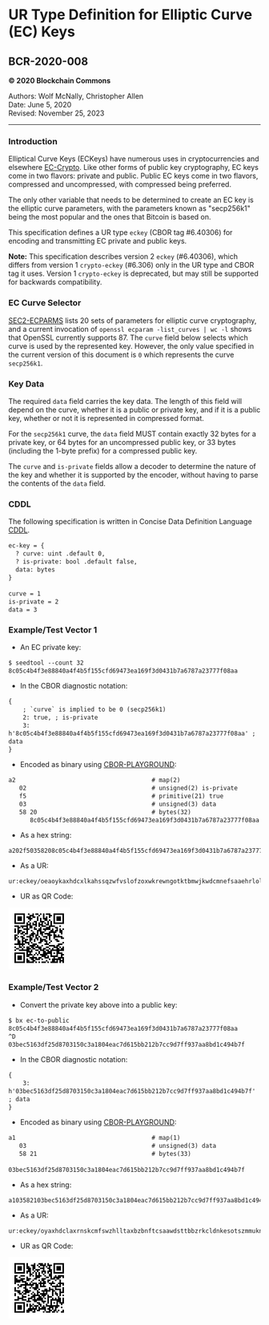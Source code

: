 # UR Type Definition for Elliptic Curve (EC) Keys

## BCR-2020-008

**© 2020 Blockchain Commons**

Authors: Wolf McNally, Christopher Allen<br/>
Date: June 5, 2020<br/>
Revised: November 25, 2023

---

### Introduction

Elliptical Curve Keys (ECKeys) have numerous uses in cryptocurrencies and elsewhere [EC-Crypto](https://en.wikipedia.org/wiki/Elliptic-curve_cryptography). Like other forms of public key cryptography, EC keys come in two flavors: private and public. Public EC keys come in two flavors, compressed and uncompressed, with compressed being preferred.

The only other variable that needs to be determined to create an EC key is the elliptic curve parameters, with the parameters known as "secp256k1" being the most popular and the ones that Bitcoin is based on.

This specification defines a UR type `eckey` (CBOR tag #6.40306) for encoding and transmitting EC private and public keys.

**Note:** This specification describes version 2 `eckey` (#6.40306), which differs from version 1 `crypto-eckey` (#6.306) only in the UR type and CBOR tag it uses. Version 1 `crypto-eckey` is deprecated, but may still be supported for backwards compatibility.

### EC Curve Selector

[SEC2-ECPARMS](http://www.secg.org/sec2-v2.pdf) lists 20 sets of parameters for elliptic curve cryptography, and a current invocation of `openssl ecparam -list_curves | wc -l` shows that OpenSSL currently supports 87. The `curve` field below selects which curve is used by the represented key. However, the only value specified in the current version of this document is `0` which represents the curve `secp256k1`.

### Key Data

The required `data` field carries the key data. The length of this field will depend on the curve, whether it is a public or private key, and if it is a public key, whether or not it is represented in compressed format.

For the `secp256k1` curve, the `data` field MUST contain exactly 32 bytes for a private key, or 64 bytes for an uncompressed public key, or 33 bytes (including the 1-byte prefix) for a compressed public key.

The `curve` and `is-private` fields allow a decoder to determine the nature of the key and whether it is supported by the encoder, without having to parse the contents of the `data` field.

### CDDL

The following specification is written in Concise Data Definition Language [CDDL](https://tools.ietf.org/html/rfc8610).

```
ec-key = {
  ? curve: uint .default 0,
  ? is-private: bool .default false,
  data: bytes
}

curve = 1
is-private = 2
data = 3
```

### Example/Test Vector 1

* An EC private key:

```
$ seedtool --count 32
8c05c4b4f3e88840a4f4b5f155cfd69473ea169f3d0431b7a6787a23777f08aa
```

* In the CBOR diagnostic notation:

```
{
	; `curve` is implied to be 0 (secp256k1)
	2: true, ; is-private
	3: h'8c05c4b4f3e88840a4f4b5f155cfd69473ea169f3d0431b7a6787a23777f08aa' ; data
}
```

* Encoded as binary using [CBOR-PLAYGROUND](http://cbor.me):

```
a2                                      # map(2)
   02                                   # unsigned(2) is-private
   f5                                   # primitive(21) true
   03                                   # unsigned(3) data
   58 20                                # bytes(32)
      8c05c4b4f3e88840a4f4b5f155cfd69473ea169f3d0431b7a6787a23777f08aa
```

* As a hex string:

```
a202f50358208c05c4b4f3e88840a4f4b5f155cfd69473ea169f3d0431b7a6787a23777f08aa
```

* As a UR:

```
ur:eckey/oeaoykaxhdcxlkahssqzwfvslofzoxwkrewngotktbmwjkwdcmnefsaaehrlolkskncnktlbaypkrphsmyid
```

* UR as QR Code:

![](bcr-2020-008/1.png)

### Example/Test Vector 2

* Convert the private key above into a public key:

```
$ bx ec-to-public
8c05c4b4f3e88840a4f4b5f155cfd69473ea169f3d0431b7a6787a23777f08aa
^D
03bec5163df25d8703150c3a1804eac7d615bb212b7cc9d7ff937aa8bd1c494b7f
```

* In the CBOR diagnostic notation:

```
{
	3: h'03bec5163df25d8703150c3a1804eac7d615bb212b7cc9d7ff937aa8bd1c494b7f' ; data
}
```

* Encoded as binary using [CBOR-PLAYGROUND](http://cbor.me):

```
a1                                      # map(1)
   03                                   # unsigned(3) data
   58 21                                # bytes(33)
      03bec5163df25d8703150c3a1804eac7d615bb212b7cc9d7ff937aa8bd1c494b7f
```

* As a hex string:

```
a103582103bec5163df25d8703150c3a1804eac7d615bb212b7cc9d7ff937aa8bd1c494b7f
```

* As a UR:

```
ur:eckey/oyaxhdclaxrnskcmfswzhlltaxbzbnftcsaawdsttbbzrkcldnkesotszmmuknpdrycegagrlbemdevtlp
```

* UR as QR Code:

![](bcr-2020-008/2.png)
